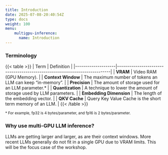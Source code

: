 ```yaml
---
title: Introduction
date: 2025-07-08-20:40:54Z
type: docs 
weight: 100
menu: 
    multigpu-inference:
      name: Introduction
---
```


### Terminology


{{< table >}}
| Term               | Definition                                                                |
|--------------------|---------------------------------------------------------------------------|
| **VRAM**           | Video RAM (GPU Memory).                                                   |
| **Context Window** | The maximum number of tokens an LLM can keep “in-memory”.                |
| **Precision**      | The amount of storage used for an LLM parameter.*                         |
| **Quantization**   | A technique to lower the amount of storage used by LLM parameters.       |
| **Embedding Dimension** | The length of the embedding vector.                              |
| **QKV Cache**      | Query Key Value Cache is the short term memory of an LLM.                |
{{< /table >}}

<small> \* For example, fp32 is 4 bytes/parameter, and fp16 is 2 bytes/parameter. </small>

### Why use multi-GPU LLM inference?

LLMs are getting larger and larger, as are their context windows. More recent LLMs generally do not fit in a single GPU due to VRAM limits. This will be the focus case of the workshop. 

